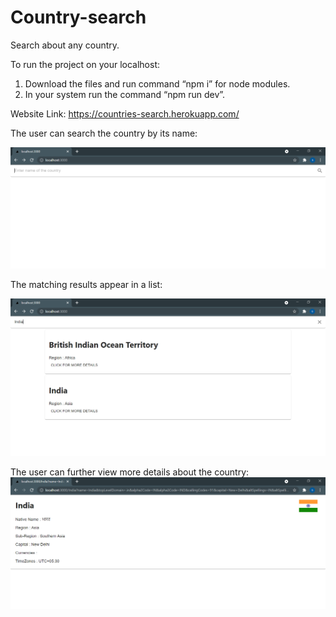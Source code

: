 # Country-search
Search about any country.

To run the project on your localhost:

1. Download the files and run command “npm i” for node modules.
2. In your system run the command “npm run dev”.

Website Link: https://countries-search.herokuapp.com/


The user can search the country by its name:

![First](./snapshots/first.PNG)


The matching results appear in a list:

![Second](./snapshots/second.PNG)


The user can further view more details about the country:
![Third](./snapshots/third.PNG)



